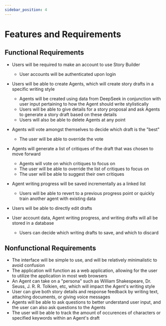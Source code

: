 ```yaml
---
sidebar_position: 4
---
```


# Features and Requirements

## Functional Requirements

- Users will be required to make an account to use Story Builder
  - User accounts will be authenticated upon login
    
- Users will be able to create Agents, which will create story drafts in a specific writing style
  - Agents will be created using data from DeepSeek in conjunction with user input pertaining to how the Agent should write stylistically
  - Users will be able to give details for a story proposal and ask Agents to generate a story draft based on these details
  - Users will also be able to delete Agents at any point
    
- Agents will vote amongst themselves to decide which draft is the "best"
  - The user will be able to override the vote

- Agents will generate a list of critiques of the draft that was chosen to move forward
  - Agents will vote on which critiques to focus on
  - The user will be able to override the list of critiques to focus on
  - The user will be able to suggest their own critiques

- Agent writing progress will be saved incrementally as a linked list
  - Users will be able to revert to a previous progress point or quickly train another agent with existing data

- Users will be able to directly edit drafts

- User account data, Agent writing progress, and writing drafts will all be stored in a database
  - Users can decide which writing drafts to save, and which to discard  

## Nonfunctional Requirements

- The interface will be simple to use, and will be relatively minimalistic to avoid confusion
- The application will function as a web application, allowing for the user to utilize the application in most web browsers
- An Agent can take on a "persona" such as William Shakespeare, Dr. Seuss, J. R. R. Tolkien, etc, which will impact the Agent's writing style
- User can give both story details and response feedback by writing text, attaching documents, or giving voice messages
- Agents will be able to ask questions to better understand user input, and the user can also ask questions to the Agents
- The user will be able to track the amount of occurences of characters or specified keywords within an Agent's draft
